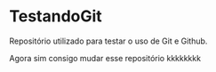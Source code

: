 # TestandoGit
Repositório utilizado para testar o uso de Git e Github.

Agora sim consigo mudar esse repositório kkkkkkkk
